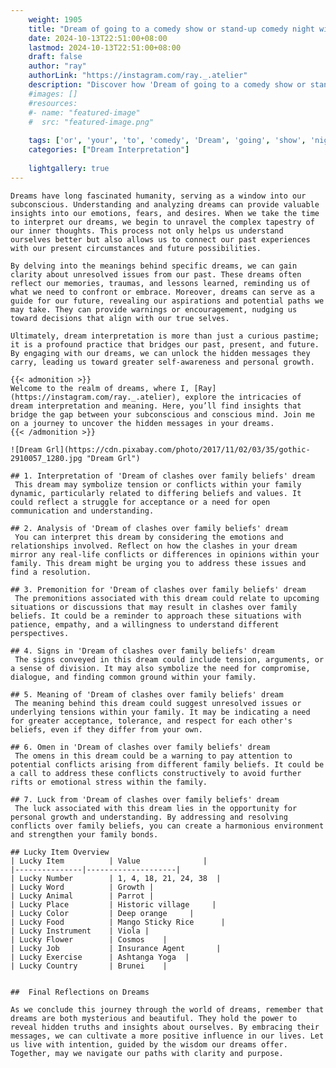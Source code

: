 ```yaml
---
    weight: 1905
    title: "Dream of going to a comedy show or stand-up comedy night with your boyfriend"  # Assuming 'title' column exists
    date: 2024-10-13T22:51:00+08:00
    lastmod: 2024-10-13T22:51:00+08:00
    draft: false
    author: "ray"
    authorLink: "https://instagram.com/ray._.atelier"
    description: "Discover how 'Dream of going to a comedy show or stand-up comedy night with your boyfriend' can interpret your future and uncover its significant meanings in your life."
    #images: []
    #resources:
    #- name: "featured-image"
    #  src: "featured-image.png"
    
    tags: ['or', 'your', 'to', 'comedy', 'Dream', 'going', 'show', 'night', 'a', 'boyfriend', 'of', 'with', 'stand-up']
    categories: ["Dream Interpretation"]
    
    lightgallery: true
---
```

    
    Dreams have long fascinated humanity, serving as a window into our subconscious. Understanding and analyzing dreams can provide valuable insights into our emotions, fears, and desires. When we take the time to interpret our dreams, we begin to unravel the complex tapestry of our inner thoughts. This process not only helps us understand ourselves better but also allows us to connect our past experiences with our present circumstances and future possibilities.
    
    By delving into the meanings behind specific dreams, we can gain clarity about unresolved issues from our past. These dreams often reflect our memories, traumas, and lessons learned, reminding us of what we need to confront or embrace. Moreover, dreams can serve as a guide for our future, revealing our aspirations and potential paths we may take. They can provide warnings or encouragement, nudging us toward decisions that align with our true selves.
    
    Ultimately, dream interpretation is more than just a curious pastime; it is a profound practice that bridges our past, present, and future. By engaging with our dreams, we can unlock the hidden messages they carry, leading us toward greater self-awareness and personal growth.
    
    {{< admonition >}}
    Welcome to the realm of dreams, where I, [Ray](https://instagram.com/ray._.atelier), explore the intricacies of dream interpretation and meaning. Here, you’ll find insights that bridge the gap between your subconscious and conscious mind. Join me on a journey to uncover the hidden messages in your dreams.
    {{< /admonition >}}
    
    ![Dream Grl](https://cdn.pixabay.com/photo/2017/11/02/03/35/gothic-2910057_1280.jpg "Dream Grl")
    
    ## 1. Interpretation of 'Dream of clashes over family beliefs' dream
     This dream may symbolize tension or conflicts within your family dynamic, particularly related to differing beliefs and values. It could reflect a struggle for acceptance or a need for open communication and understanding.
    
    ## 2. Analysis of 'Dream of clashes over family beliefs' dream
     You can interpret this dream by considering the emotions and relationships involved. Reflect on how the clashes in your dream mirror any real-life conflicts or differences in opinions within your family. This dream might be urging you to address these issues and find a resolution.
    
    ## 3. Premonition for 'Dream of clashes over family beliefs' dream
     The premonitions associated with this dream could relate to upcoming situations or discussions that may result in clashes over family beliefs. It could be a reminder to approach these situations with patience, empathy, and a willingness to understand different perspectives.
    
    ## 4. Signs in 'Dream of clashes over family beliefs' dream
     The signs conveyed in this dream could include tension, arguments, or a sense of division. It may also symbolize the need for compromise, dialogue, and finding common ground within your family.
    
    ## 5. Meaning of 'Dream of clashes over family beliefs' dream
     The meaning behind this dream could suggest unresolved issues or underlying tensions within your family. It may be indicating a need for greater acceptance, tolerance, and respect for each other's beliefs, even if they differ from your own.
    
    ## 6. Omen in 'Dream of clashes over family beliefs' dream
     The omens in this dream could be a warning to pay attention to potential conflicts arising from different family beliefs. It could be a call to address these conflicts constructively to avoid further rifts or emotional stress within the family.
    
    ## 7. Luck from 'Dream of clashes over family beliefs' dream
     The luck associated with this dream lies in the opportunity for personal growth and understanding. By addressing and resolving conflicts over family beliefs, you can create a harmonious environment and strengthen your family bonds.
    
    ## Lucky Item Overview
    | Lucky Item          | Value              |
    |---------------|--------------------|
    | Lucky Number        | 1, 4, 18, 21, 24, 38  |
    | Lucky Word          | Growth |
    | Lucky Animal        | Parrot |
    | Lucky Place         | Historic village     |
    | Lucky Color         | Deep orange     |
    | Lucky Food          | Mango Sticky Rice      |
    | Lucky Instrument    | Viola |
    | Lucky Flower        | Cosmos    |
    | Lucky Job           | Insurance Agent       |
    | Lucky Exercise      | Ashtanga Yoga  |
    | Lucky Country       | Brunei    |
    
    
    ##  Final Reflections on Dreams
    
    As we conclude this journey through the world of dreams, remember that dreams are both mysterious and beautiful. They hold the power to reveal hidden truths and insights about ourselves. By embracing their messages, we can cultivate a more positive influence in our lives. Let us live with intention, guided by the wisdom our dreams offer. Together, may we navigate our paths with clarity and purpose.
    